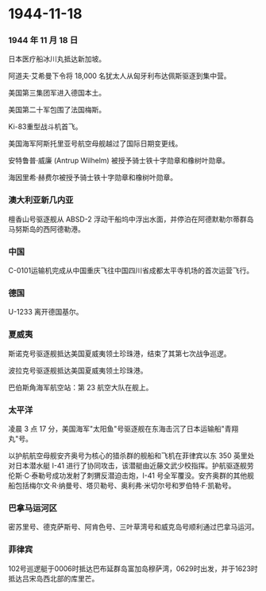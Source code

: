# 1944-11-18

### 1944 年 11 月 18 日

日本医疗船冰川丸抵达新加坡。

阿道夫·艾希曼下令将 18,000 名犹太人从匈牙利布达佩斯驱逐到集中营。

美国第三集团军进入德国本土。

美国第二十军包围了法国梅斯。

Ki-83重型战斗机首飞。

美国海军阿斯托里亚号航空母舰越过了国际日期变更线。

安特鲁普·威廉 (Antrup Wilhelm) 被授予骑士铁十字勋章和橡树叶勋章。

海因里希·赫费尔被授予骑士铁十字勋章和橡树叶勋章。

### 澳大利亚新几内亚

檀香山号驱逐舰从 ABSD-2
浮动干船坞中浮出水面，并停泊在阿德默勒尔蒂群岛马努斯岛的西阿德勒港。

### 中国

C-0101运输机完成从中国重庆飞往中国四川省成都太平寺机场的首次运营飞行。

### 德国

U-1233 离开德国基尔。

### 夏威夷

斯诺克号驱逐舰抵达美国夏威夷领土珍珠港，结束了其第七次战争巡逻。

波拉克号驱逐舰抵达美国夏威夷领土珍珠港。

巴伯斯角海军航空站：第 23 航空大队在舰上。

### 太平洋

凌晨 3 点 17
分，美国海军"太阳鱼"号驱逐舰在东海击沉了日本运输船"青翔丸"号。

以护航航空母舰安齐奥号为核心的猎杀群的舰船和飞机在菲律宾以东 350
英里处对日本潜水艇 I-41
进行了协同攻击，该潜艇由近藤文武少校指挥。护航驱逐舰劳伦斯·C·泰勒号成功发射了刺猬反潜迫击炮，I-41
号全军覆没。安齐奥群的其他舰船包括梅尔文·R·纳曼号、塔贝勒号、奥利弗·米切尔号和罗伯特·F·凯勒号。

### 巴拿马运河区

密苏里号、德克萨斯号、阿肯色号、三叶草湾号和威克岛号顺利通过巴拿马运河。

### 菲律宾

102号巡逻艇于0006时抵达巴布延群岛富加岛穆萨湾，0629时出发，并于1623时抵达吕宋岛西北部的库里芒。